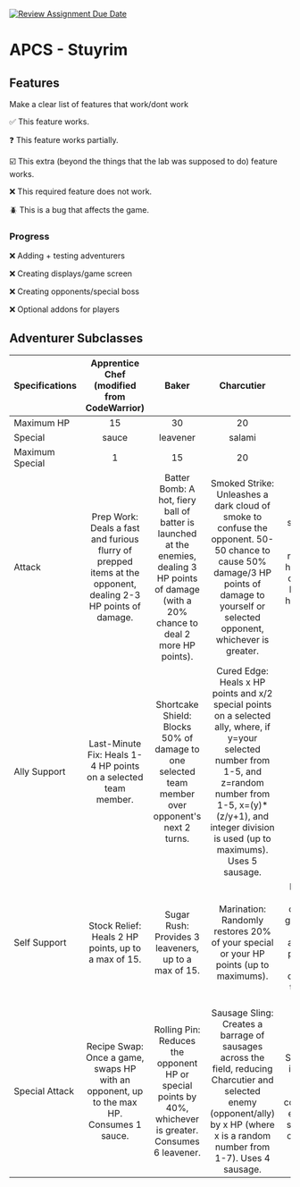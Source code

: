 [![Review Assignment Due Date](https://classroom.github.com/assets/deadline-readme-button-22041afd0340ce965d47ae6ef1cefeee28c7c493a6346c4f15d667ab976d596c.svg)](https://classroom.github.com/a/KprAwj1n)
# APCS - Stuyrim

## Features

Make a clear list of features that work/dont work

:white_check_mark: This feature works.

:question: This feature works partially.

:ballot_box_with_check: This extra (beyond the things that the lab was supposed to do) feature works.

:x: This required feature does not work.

:beetle: This is a bug that affects the game.

### Progress

:x: Adding + testing adventurers

:x: Creating displays/game screen

:x: Creating opponents/special boss

:x: Optional addons for players

## Adventurer Subclasses

| Specifications | Apprentice Chef (modified from CodeWarrior) |   Baker  | Charcutier | Boss  |
| :------------------- | :----------: | :----------: | :----------: | :--------: |
| Maximum HP             | 15      | 30       | 20| 40 |
| Special            | sauce      | leavener     | salami |  salt |
| Maximum Special | 1 | 15 | 20 | 25|
| Attack               | Prep Work: Deals a fast and furious flurry of prepped items at the opponent, dealing 2-3 HP points of damage. | Batter Bomb: A hot, fiery ball of batter is launched at the enemies, dealing 3 HP points of damage (with a 20% chance to deal 2 more HP points). | Smoked Strike: Unleashes a dark cloud of smoke to confuse the opponent. 50-50 chance to cause 50% damage/3 HP points of damage to yourself or selected opponent, whichever is greater. | Hot oil spill: total 10 lost, but randomly how much other will lose and how much you will lose. |
| Ally Support | Last-Minute Fix: Heals 1-4 HP points on a selected team member. | Shortcake Shield: Blocks 50% of damage to one selected team member over opponent's next 2 turns. | Cured Edge: Heals x HP points and x/2 special points on a selected ally, where, if y=your selected number from 1-5, and z=random number from 1-5, x=(y)*(z/y+1), and integer division is used (up to maximums). Uses 5 sausage.|  ------ |
| Self Support | Stock Relief: Heals 2 HP points, up to a max of 15. | Sugar Rush: Provides 3 leaveners, up to a max of 15. | Marination: Randomly restores 20% of your special or your HP points (up to maximums). | Michelin Star: celebrity gifts you 7 special and 5 HP points by 50/50 chance if they like you |
| Special Attack | Recipe Swap: Once a game, swaps HP with an opponent, up to the max HP. Consumes 1 sauce. | Rolling Pin: Reduces the opponent HP or special points by 40%, whichever is greater. Consumes 6 leavener. | Sausage Sling: Creates a barrage of sausages across the field, reducing Charcutier and selected enemy (opponent/ally) by x HP (where x is a random number from 1-7). Uses 4 sausage. | Idiot Sandwich: if has 20 special, can completely eliminate special of opponent |
